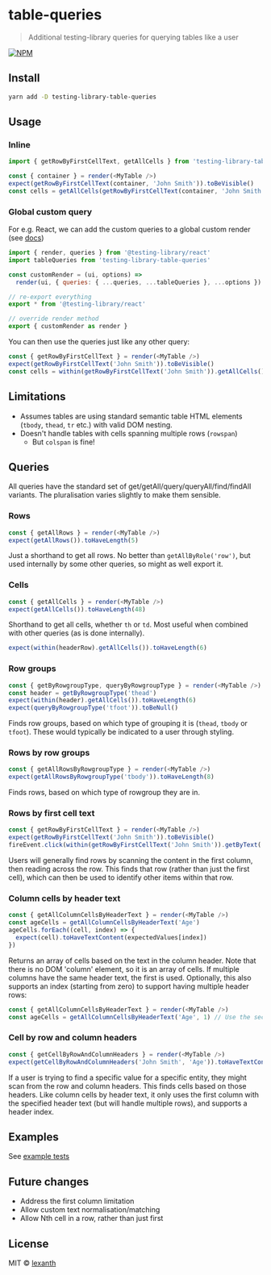 # table-queries

> Additional testing-library queries for querying tables like a user

[![NPM](https://img.shields.io/npm/v/testing-library-table-queries.svg)](https://www.npmjs.com/package/table-queries)

## Install

```bash
yarn add -D testing-library-table-queries
```

## Usage
### Inline
```js
import { getRowByFirstCellText, getAllCells } from 'testing-library-table-queries'

const { container } = render(<MyTable />)
expect(getRowByFirstCellText(container, 'John Smith')).toBeVisible()
const cells = getAllCells(getRowByFirstCellText(container, 'John Smith'))
```

### Global custom query
For e.g. React, we can add the custom queries to a global custom render (see [docs](https://testing-library.com/docs/react-testing-library/setup#add-custom-queries))
```js
import { render, queries } from '@testing-library/react'
import tableQueries from 'testing-library-table-queries'

const customRender = (ui, options) =>
  render(ui, { queries: { ...queries, ...tableQueries }, ...options })

// re-export everything
export * from '@testing-library/react'

// override render method
export { customRender as render }
```
You can then use the queries just like any other query:
```js
const { getRowByFirstCellText } = render(<MyTable />)
expect(getRowByFirstCellText('John Smith')).toBeVisible()
const cells = within(getRowByFirstCellText('John Smith')).getAllCells()
```

## Limitations
* Assumes tables are using standard semantic table HTML elements (`tbody`, `thead`, `tr` etc.) with valid DOM nesting.
* Doesn't handle tables with cells spanning multiple rows (`rowspan`)
  * But `colspan` is fine!

## Queries
All queries have the standard set of get/getAll/query/queryAll/find/findAll variants. The pluralisation varies slightly to make them sensible.

### Rows
```js
const { getAllRows } = render(<MyTable />)
expect(getAllRows()).toHaveLength(5)
```
Just a shorthand to get all rows. No better than `getAllByRole('row')`, but used internally by some other queries, so might as well export it.

### Cells
```js
const { getAllCells } = render(<MyTable />)
expect(getAllCells()).toHaveLength(48)
```
Shorthand to get all cells, whether `th` or `td`. Most useful when combined with other queries (as is done internally).
```js
expect(within(headerRow).getAllCells()).toHaveLength(6)
```

### Row groups
```js
const { getByRowgroupType, queryByRowgroupType } = render(<MyTable />)
const header = getByRowgroupType('thead')
expect(within(header).getAllCells()).toHaveLength(6)
expect(queryByRowgroupType('tfoot')).toBeNull()
```
Finds row groups, based on which type of grouping it is (`thead`, `tbody` or `tfoot`). These would typically be indicated to a user through styling.

### Rows by row groups
```js
const { getAllRowsByRowgroupType } = render(<MyTable />)
expect(getAllRowsByRowgroupType('tbody')).toHaveLength(8)
```
Finds rows, based on which type of rowgroup they are in.

### Rows by first cell text
```js
const { getRowByFirstCellText } = render(<MyTable />)
expect(getRowByFirstCellText('John Smith')).toBeVisible()
fireEvent.click(within(getRowByFirstCellText('John Smith')).getByText('Delete'))
```
Users will generally find rows by scanning the content in the first column, then reading across the row. This finds that row (rather than just the first cell), which can then be used to identify other items within that row.

### Column cells by header text
```js
const { getAllColumnCellsByHeaderText } = render(<MyTable />)
const ageCells = getAllColumnCellsByHeaderText('Age')
ageCells.forEach((cell, index) => {
  expect(cell).toHaveTextContent(expectedValues[index])
})
```
Returns an array of cells based on the text in the column header. Note that there is no DOM 'column' element, so it is an array of cells. If multiple columns have the same header text, the first is used. Optionally, this also supports an index (starting from zero) to support having multiple header rows:
```js
const { getAllColumnCellsByHeaderText } = render(<MyTable />)
const ageCells = getAllColumnCellsByHeaderText('Age', 1) // Use the second header row, rather than the first
```

### Cell by row and column headers
```js
const { getCellByRowAndColumnHeaders } = render(<MyTable />)
expect(getCellByRowAndColumnHeaders('John Smith', 'Age')).toHaveTextContent('28')
```
If a user is trying to find a specific value for a specific entity, they might scan from the row and column headers. This finds cells based on those headers. Like column cells by header text, it only uses the first column with the specified header text (but will handle multiple rows), and supports a header index.

## Examples
See [example tests](./example/src/SimpleTable.test.js)

## Future changes
* Address the first column limitation
* Allow custom text normalisation/matching
* Allow Nth cell in a row, rather than just first

## License

MIT © [lexanth](https://github.com/lexanth)
